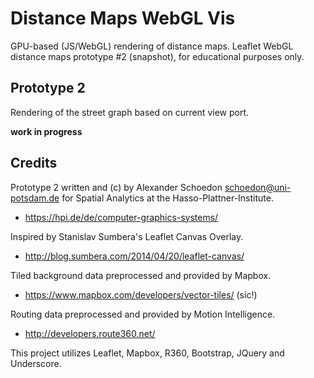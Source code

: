 Distance Maps WebGL Vis
=======================

GPU-based (JS/WebGL) rendering of distance maps. Leaflet WebGL distance maps prototype #2 (snapshot), for educational purposes only.


Prototype 2
-----------

Rendering of the street graph based on current view port.

**work in progress**


Credits
-------

Prototype 2 written and (c) by Alexander Schoedon <schoedon@uni-potsdam.de>
for Spatial Analytics at the Hasso-Plattner-Institute.
  - https://hpi.de/de/computer-graphics-systems/

Inspired by Stanislav Sumbera's Leaflet Canvas Overlay.
  - http://blog.sumbera.com/2014/04/20/leaflet-canvas/

Tiled background data preprocessed and provided by Mapbox.
  - https://www.mapbox.com/developers/vector-tiles/ (sic!)

Routing data preprocessed and provided by Motion Intelligence.
  - http://developers.route360.net/

This project utilizes Leaflet, Mapbox, R360, Bootstrap, JQuery and Underscore.

